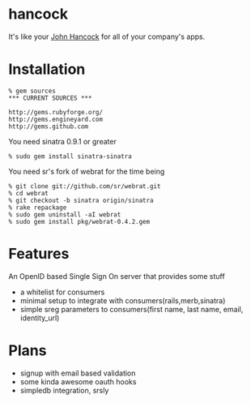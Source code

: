 hancock
=======

It's like your [John Hancock][johnhancock] for all of your company's apps.

Installation
============
    % gem sources
    *** CURRENT SOURCES ***

    http://gems.rubyforge.org/
    http://gems.engineyard.com
    http://gems.github.com

You need sinatra 0.9.1 or greater

    % sudo gem install sinatra-sinatra

You need sr's fork of webrat for the time being

    % git clone git://github.com/sr/webrat.git
    % cd webrat
    % git checkout -b sinatra origin/sinatra
    % rake repackage
    % sudo gem uninstall -aI webrat
    % sudo gem install pkg/webrat-0.4.2.gem


Features
========
An OpenID based Single Sign On server that provides some stuff

* a whitelist for consumers
* minimal setup to integrate with consumers(rails,merb,sinatra)
* simple sreg parameters to consumers(first name, last name, email, identity_url)

Plans
=====
* signup with email based validation
* some kinda awesome oauth hooks
* simpledb integration, srsly

[johnhancock]: http://www.urbandictionary.com/define.php?term=john+hancock
